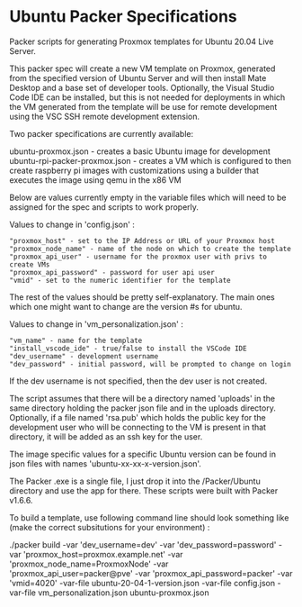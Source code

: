 # Ubuntu Packer Specifications
 
 
Packer scripts for generating Proxmox templates for Ubuntu 20.04 Live Server.


This packer spec will create a new VM template on Proxmox, generated from
the specified version of Ubuntu Server and will then install Mate Desktop
and a base set of developer tools.  Optionally, the Visual Studio Code IDE
can be installed, but this is not needed for deployments in which the VM
generated from the template will be use for remote development using the VSC
SSH remote development extension.

Two packer specifications are currently available:

ubuntu-proxmox.json - creates a basic Ubuntu image for development
ubuntu-rpi-packer-proxmox.json - creates a VM which is configured to then create
raspberry pi images with customizations using a builder that executes the image 
using qemu in the x86 VM


Below are values currently empty in the variable files which will need to
be assigned for the spec and scripts to work properly.


Values to change in 'config.json' :

    "proxmox_host" - set to the IP Address or URL of your Proxmox host
    "proxmox_node_name" - name of the node on which to create the template
    "proxmox_api_user" - username for the proxmox user with privs to create VMs
    "proxmox_api_password" - password for user api user
    "vmid" - set to the numeric identifier for the template
    
The rest of the values should be pretty self-explanatory.  The main ones which
one might want to change are the version #s for ubuntu.

Values to change in 'vm_personalization.json' :

    "vm_name" - name for the template
    "install_vscode_ide" - true/false to install the VSCode IDE
    "dev_username" - development username
    "dev_password" - initial password, will be prompted to change on login

If the dev username is not specified, then the dev user is not created.

The script assumes that there will be a directory named 'uploads' in the same
directory holding the packer json file and in the uploads directory.  Optionally,
if a file named 'rsa.pub' which holds the public key for the development
user who will be connecting to the VM is present in that directory, it will be
added as an ssh key for the user.

The image specific values for a specific Ubuntu version can be found in json files
with names 'ubuntu-xx-xx-x-version.json'.

The Packer .exe is a single file, I just drop it into the /Packer/Ubuntu directory
and use the app for there.  These scripts were built with Packer v1.6.6.


To build a template, use following command line should look something like (make the correct subsitutions for your environment) :

./packer build -var 'dev_username=dev' -var 'dev_password=password' -var 'proxmox_host=proxmox.example.net' -var 'proxmox_node_name=ProxmoxNode' -var 'proxmox_api_user=packer@pve' -var 'proxmox_api_password=packer' -var 'vmid=4020' -var-file ubuntu-20-04-1-version.json -var-file config.json -var-file vm_personalization.json ubuntu-proxmox.json 




